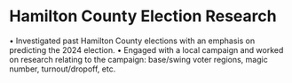 # Hamilton County Election Research
• Investigated past Hamilton County elections with an emphasis on predicting the 2024 election.
• Engaged with a local campaign and worked on research relating to the campaign: base/swing voter regions, magic number, turnout/dropoff, etc.


